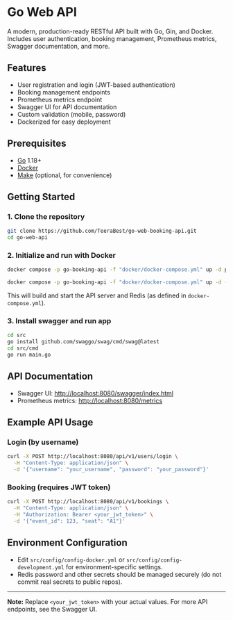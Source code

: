 # Go Web API

A modern, production-ready RESTful API built with Go, Gin, and Docker. Includes user authentication, booking management, Prometheus metrics, Swagger documentation, and more.

## Features
- User registration and login (JWT-based authentication)
- Booking management endpoints
- Prometheus metrics endpoint
- Swagger UI for API documentation
- Custom validation (mobile, password)
- Dockerized for easy deployment

## Prerequisites
- [Go](https://golang.org/dl/) 1.18+
- [Docker](https://www.docker.com/get-started)
- [Make](https://www.gnu.org/software/make/) (optional, for convenience)

## Getting Started

### 1. Clone the repository
```sh
git clone https://github.com/TeeraBest/go-web-booking-api.git
cd go-web-api
```

### 2. Initialize and run with Docker
```sh
docker compose -p go-booking-api -f "docker/docker-compose.yml" up -d postgres pgadmin redis

docker compose -p go-booking-api -f "docker/docker-compose.yml" up -d --build python-service
```
This will build and start the API server and Redis (as defined in `docker-compose.yml`).

### 3. Install swagger and run app
```sh
cd src
go install github.com/swaggo/swag/cmd/swag@latest
cd src/cmd
go run main.go
```

## API Documentation
- Swagger UI: [http://localhost:8080/swagger/index.html](http://localhost:8080/swagger/index.html)
- Prometheus metrics: [http://localhost:8080/metrics](http://localhost:8080/metrics)

## Example API Usage

### Login (by username)
```sh
curl -X POST http://localhost:8080/api/v1/users/login \
  -H "Content-Type: application/json" \
  -d '{"username": "your_username", "password": "your_password"}'
```

### Booking (requires JWT token)
```sh
curl -X POST http://localhost:8080/api/v1/bookings \
  -H "Content-Type: application/json" \
  -H "Authorization: Bearer <your_jwt_token>" \
  -d '{"event_id": 123, "seat": "A1"}'
```

## Environment Configuration
- Edit `src/config/config-docker.yml` or `src/config/config-development.yml` for environment-specific settings.
- Redis password and other secrets should be managed securely (do not commit real secrets to public repos).

---
**Note:** Replace `<your_jwt_token>` with your actual values. For more API endpoints, see the Swagger UI.
